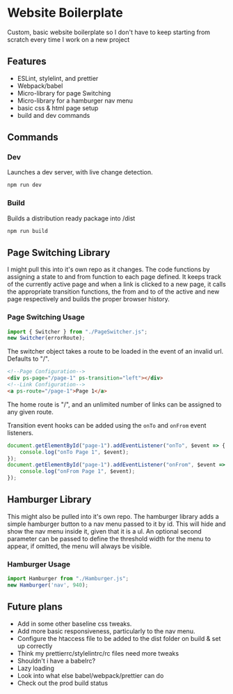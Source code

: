# Website Boilerplate

Custom, basic website boilerplate so I don't have to keep starting from scratch every time I work on a new project

## Features

* ESLint, stylelint, and prettier
* Webpack/babel
* Micro-library for page Switching
* Micro-library for a hamburger nav menu
* basic css & html page setup
* build and dev commands

## Commands

### Dev

Launches a dev server, with live change detection.

```bash
npm run dev
```

### Build

Builds a distribution ready package into /dist

```bash
npm run build
```

## Page Switching Library

I might pull this into it's own repo as it changes.
The code functions by assigning a state to and from function to
each page defined. It keeps track of the currently active page
and when a link is clicked to a new page, it calls the appropriate
transition functions, the from and to of the active and new page
respectively and builds the proper browser history.

### Page Switching Usage

```js
import { Switcher } from "./PageSwitcher.js";
new Switcher(errorRoute);
```

The switcher object takes a route to be loaded in the event of an invalid url. Defaults to "/".

```html
<!--Page Configuration-->
<div ps-page="/page-1" ps-transition="left"></div>
<!--Link Configuration-->
<a ps-route="/page-1">Page 1</a>
```

The home route is "/", and an unlimited number of links
can be assigned to any given route.

Transition event hooks can be added using the `onTo` and `onFrom` event listeners.

```js
document.getElementById("page-1").addEventListener("onTo", $event => {
    console.log("onTo Page 1", $event);
});
document.getElementById("page-1").addEventListener("onFrom", $event => {
    console.log("onFrom Page 1", $event);
});
```

## Hamburger Library

This might also be pulled into it's own repo.
The hamburger library adds a simple hamburger button to a nav menu passed to it by id.
This will hide and show the nav menu inside it, given that it is a ul.
An optional second parameter can be passed to define the threshold width for the menu to
appear, if omitted, the menu will always be visible.

### Hamburger Usage

```js
import Hamburger from "./Hamburger.js";
new Hamburger('nav', 940);
```

## Future plans

* Add in some other baseline css tweaks.
* Add more basic responsiveness, particularly to the nav menu.
* Configure the htaccess file to be added to the dist folder on build & set up correctly
* Think my prettierrc/stylelintrc/rc files need more tweaks
* Shouldn't i have a babelrc?
* Lazy loading
* Look into what else babel/webpack/prettier can do
* Check out the prod build status
